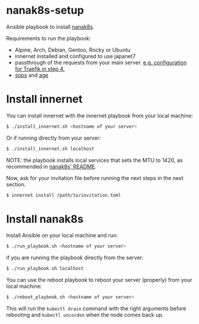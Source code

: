 # nanak8s-setup

Ansible playbook to install [nanak8s](https://github.com/Japan7/nanak8s).

Requirements to run the playbook:
- Alpine, Arch, Debian, Gentoo, Rocky or Ubuntu
- innernet installed and configured to use japanet7
- passthrough of the requests from your main server. [e.g. configuration for Traefik in step 4.](https://github.com/Japan7/nanak8s#steps)
- [sops](https://github.com/getsops/sops) and [age](https://github.com/FiloSottile/age)

# Install innernet

You can install innernet with the innernet playbook from your local machine:

```sh
$ ./install_innernet.sh <hostname of your server>
```

Or if running directly from your server:

```sh
$ ./install_innernet.sh localhost
```

NOTE: the playbook installs local services that sets the MTU to 1420, as
recommended in [nanak8s' README](https://github.com/Japan7/nanak8s#steps).

Now, ask for your invitation file before running the next steps in the next section.

```sh
$ innernet install /path/to/invitation.toml
```

# Install nanak8s

Install Ansible on your local machine and run:

```sh
$ ./run_playbook.sh <hostname of your server>
```

if you are running the playbook directly from the server:
```sh
$ ./run_playbook.sh localhost
```

You can use the reboot playbook to reboot your server (properly) from your local machine:

```sh
$ ./reboot_playbook.sh <hostname of your server>
```

This will run the `kubectl drain` command with the right arguments before
rebooting and `kubectl uncordon` when the node comes back up.
